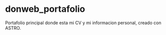 # donweb_portafolio
Portafolio principal donde esta mi CV y mi informacion personal, creado con ASTRO.
